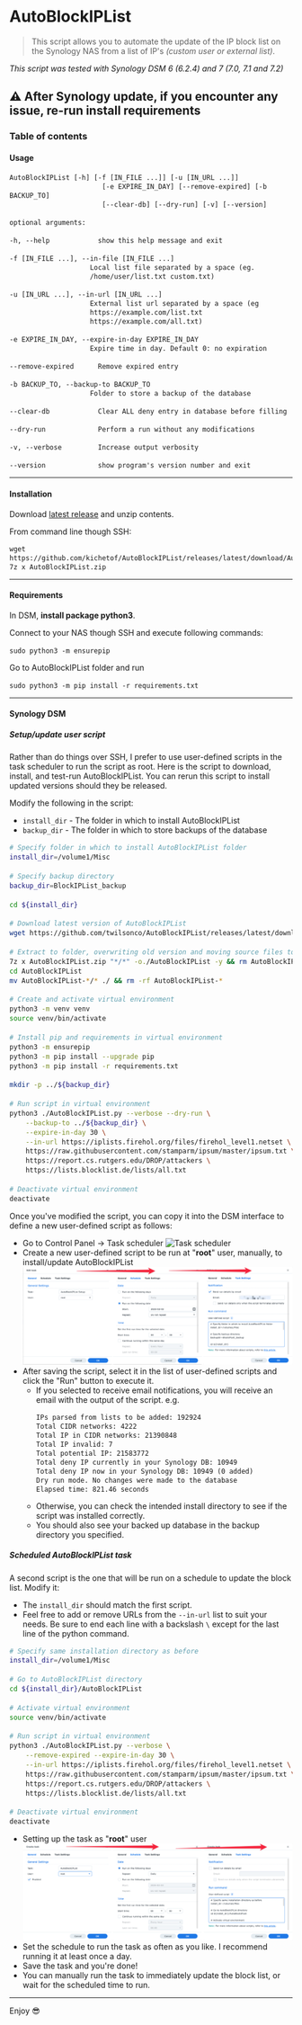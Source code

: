 # AutoBlockIPList

> This script allows you to automate the update of the IP block list on the Synology NAS from a list of IP's _(custom user or external list)_.

_This script was tested with Synology DSM 6 (6.2.4) and 7 (7.0, 7.1 and 7.2)_

⚠️  After Synology update, if you encounter any issue, re-run install requirements
---

### Table of contents
#### Usage

    AutoBlockIPList [-h] [-f [IN_FILE ...]] [-u [IN_URL ...]]
                           [-e EXPIRE_IN_DAY] [--remove-expired] [-b BACKUP_TO]
                           [--clear-db] [--dry-run] [-v] [--version]
    
    optional arguments:
    
    -h, --help            show this help message and exit
    
    -f [IN_FILE ...], --in-file [IN_FILE ...]
                        Local list file separated by a space (eg.
                        /home/user/list.txt custom.txt)
                        
    -u [IN_URL ...], --in-url [IN_URL ...]
                        External list url separated by a space (eg
                        https://example.com/list.txt
                        https://example.com/all.txt)
                        
    -e EXPIRE_IN_DAY, --expire-in-day EXPIRE_IN_DAY
                        Expire time in day. Default 0: no expiration
                        
    --remove-expired      Remove expired entry
    
    -b BACKUP_TO, --backup-to BACKUP_TO
                        Folder to store a backup of the database
                        
    --clear-db            Clear ALL deny entry in database before filling
    
    --dry-run             Perform a run without any modifications
    
    -v, --verbose         Increase output verbosity
    
    --version             show program's version number and exit

---

#### Installation

Download [latest release](https://github.com/kichetof/AutoBlockIPList/releases/latest/download/AutoBlockIPList.zip) and unzip contents.

From command line though SSH:

```
wget https://github.com/kichetof/AutoBlockIPList/releases/latest/download/AutoBlockIPList.zip
7z x AutoBlockIPList.zip
```

---

#### Requirements

In DSM, **install package python3**.

Connect to your NAS though SSH and execute following commands:

`sudo python3 -m ensurepip`

Go to AutoBlockIPList folder and run

`sudo python3 -m pip install -r requirements.txt`

---
#### Synology DSM

##### Setup/update user script

Rather than do things over SSH, I prefer to use user-defined scripts in the task scheduler to run the script as root. Here is the script to download, install, and test-run AutoBlockIPList. You can rerun this script to install updated versions should they be released.

Modify the following in the script:

- `install_dir` - The folder in which to install AutoBlockIPList
- `backup_dir` - The folder in which to store backups of the database

```bash
# Specify folder in which to install AutoBlockIPList folder
install_dir=/volume1/Misc

# Specify backup directory
backup_dir=BlockIPList_backup

cd ${install_dir}

# Download latest version of AutoBlockIPList
wget https://github.com/twilsonco/AutoBlockIPList/releases/latest/download/AutoBlockIPList.zip

# Extract to folder, overwriting old version and moving source files to AutoBlockIPList directory
7z x AutoBlockIPList.zip "*/*" -o./AutoBlockIPList -y && rm AutoBlockIPList.zip
cd AutoBlockIPList
mv AutoBlockIPList-*/* ./ && rm -rf AutoBlockIPList-*

# Create and activate virtual environment
python3 -m venv venv
source venv/bin/activate

# Install pip and requirements in virtual environment
python3 -m ensurepip
python3 -m pip install --upgrade pip
python3 -m pip install -r requirements.txt

mkdir -p ../${backup_dir}

# Run script in virtual environment
python3 ./AutoBlockIPList.py --verbose --dry-run \
	--backup-to ../${backup_dir} \
	--expire-in-day 30 \
	--in-url https://iplists.firehol.org/files/firehol_level1.netset \
	https://raw.githubusercontent.com/stamparm/ipsum/master/ipsum.txt \
	https://report.cs.rutgers.edu/DROP/attackers \
	https://lists.blocklist.de/lists/all.txt

# Deactivate virtual environment
deactivate
```

Once you've modified the script, you can copy it into the DSM interface to define a new user-defined script as follows:

- Go to Control Panel -> Task scheduler
  ![Task scheduler](docs/task_scheduler.png)
- Create a new user-defined script to be run at "**root**" user, manually, to install/update AutoBlockIPList
  ![Setup task](docs/setup_task.png)
- After saving the script, select it in the list of user-defined scripts and click the "Run" button to execute it. 
  - If you selected to receive email notifications, you will receive an email with the output of the script. e.g.
    ```
    IPs parsed from lists to be added: 192924
    Total CIDR networks: 4222
    Total IP in CIDR networks: 21390848
    Total IP invalid: 7
    Total potential IP: 21583772
    Total deny IP currently in your Synology DB: 10949
    Total deny IP now in your Synology DB: 10949 (0 added)
    Dry run mode. No changes were made to the database
    Elapsed time: 821.46 seconds
    ```
  - Otherwise, you can check the intended install directory to see if the script was installed correctly.
  - You should also see your backed up database in the backup directory you specified.

##### Scheduled AutoBlockIPList task

A second script is the one that will be run on a schedule to update the block list. 
Modify it:
- The `install_dir` should match the first script.
- Feel free to add or remove URLs from the `--in-url` list to suit your needs. Be sure to end each line with a backslash `\` except for the last line of the python command.

```bash
# Specify same installation directory as before
install_dir=/volume1/Misc

# Go to AutoBlockIPList directory
cd ${install_dir}/AutoBlockIPList

# Activate virtual environment
source venv/bin/activate

# Run script in virtual environment
python3 ./AutoBlockIPList.py --verbose \
	--remove-expired --expire-in-day 30 \
	--in-url https://iplists.firehol.org/files/firehol_level1.netset \
	https://raw.githubusercontent.com/stamparm/ipsum/master/ipsum.txt \
	https://report.cs.rutgers.edu/DROP/attackers \
	https://lists.blocklist.de/lists/all.txt

# Deactivate virtual environment
deactivate
```

- Setting up the task as "**root**" user
  ![Task settings](docs/edit_task.png)
- Set the schedule to run the task as often as you like. I recommend running it at least once a day.
- Save the task and you're done!
- You can manually run the task to immediately update the block list, or wait for the scheduled time to run.
  
___

Enjoy :sunglasses:
